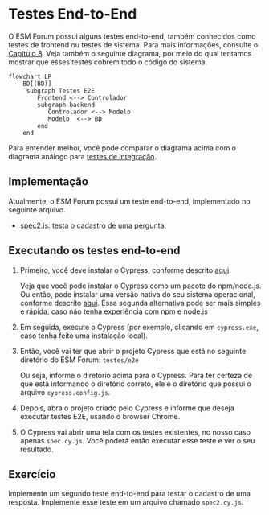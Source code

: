 # Testes End-to-End

O ESM Forum possui alguns testes end-to-end, também conhecidos como 
testes de frontend ou testes de sistema.  Para mais informações, 
consulte o 
[Capítulo 8](https://engsoftmoderna.info/cap8.html#testes-de-sistema). Veja também o seguinte diagrama, por meio do qual tentamos mostrar que esses testes cobrem todo o código do sistema.

```mermaid
flowchart LR
    BD[(BD)]
     subgraph Testes E2E
        Frontend <--> Controlador
        subgraph backend
           Controlador <--> Modelo
           Modelo  <--> BD
        end 
    end
```

Para entender melhor, você pode comparar o diagrama acima com o 
diagrama análogo para [testes de integração](./testes-integracao.md).

## Implementação

Atualmente, o ESM Forum possui um teste end-to-end, implementado no seguinte arquivo.

* [spec2.js](../testes/e2e/cypress/e2e/spec.cy.js): testa o cadastro de uma pergunta.

## Executando os testes end-to-end

1. Primeiro, você deve instalar o Cypress, conforme descrito [aqui](https://docs.cypress.io/guides/getting-started/installing-cypress).

   Veja que você pode instalar o Cypress como um pacote do npm/node.js. Ou então, pode instalar uma versão nativa do seu sistema operacional, conforme descrito [aqui](https://docs.cypress.io/guides/getting-started/installing-cypress#Direct-download). Essa segunda alternativa pode ser mais simples e rápida, caso não tenha experiência com npm e node.js

2. Em seguida, execute o Cypress (por exemplo, clicando em `cypress.exe`, caso tenha feito uma instalação local).

3. Então, você vai ter que abrir o projeto Cypress que está no seguinte diretório do ESM Forum: `testes/e2e`

   Ou seja, informe o diretório acima para o Cypress. Para ter certeza de que está informando o diretório correto, ele é o diretório que possui o arquivo `cypress.config.js`.

4. Depois, abra o projeto criado pelo Cypress e informe que deseja executar testes E2E, usando o browser Chrome.

5. O Cypress vai abrir uma tela com os testes existentes, no nosso caso apenas `spec.cy.js`. Você poderá então executar esse teste e ver o seu resultado.
   
## Exercício

Implemente um segundo teste end-to-end para testar o cadastro de uma resposta. Implemente esse teste em um arquivo chamado ``spec2.cy.js``.

